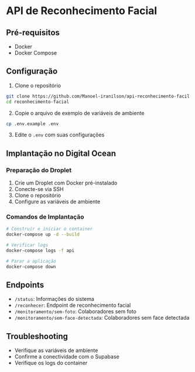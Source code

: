 # API de Reconhecimento Facial

## Pré-requisitos
- Docker
- Docker Compose

## Configuração

1. Clone o repositório
```bash
git clone https://github.com/Manoel-iranilson/api-reconhecimento-facil
cd reconhecimento-facial
```

2. Copie o arquivo de exemplo de variáveis de ambiente
```bash
cp .env.example .env
```

3. Edite o `.env` com suas configurações

## Implantação no Digital Ocean

### Preparação do Droplet
1. Crie um Droplet com Docker pré-instalado
2. Conecte-se via SSH
3. Clone o repositório
4. Configure as variáveis de ambiente

### Comandos de Implantação
```bash
# Construir e iniciar o container
docker-compose up -d --build

# Verificar logs
docker-compose logs -f api

# Parar a aplicação
docker-compose down
```

## Endpoints
- `/status`: Informações do sistema
- `/reconhecer`: Endpoint de reconhecimento facial
- `/monitoramento/sem-foto`: Colaboradores sem foto
- `/monitoramento/sem-face-detectada`: Colaboradores sem face detectada

## Troubleshooting
- Verifique as variáveis de ambiente
- Confirme a conectividade com o Supabase
- Verifique os logs do container

